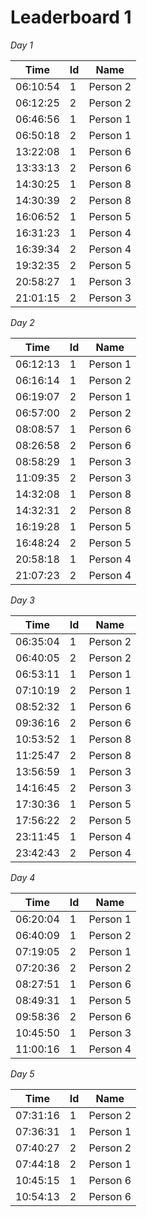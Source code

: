 # Leaderboard 1  
*Day 1*  

Time | Id | Name  
--- | --- | ---  
06:10:54| 1 | Person 2  
06:12:25| 2 | Person 2  
06:46:56| 1 | Person 1  
06:50:18| 2 | Person 1  
13:22:08| 1 | Person 6  
13:33:13| 2 | Person 6  
14:30:25| 1 | Person 8  
14:30:39| 2 | Person 8  
16:06:52| 1 | Person 5  
16:31:23| 1 | Person 4  
16:39:34| 2 | Person 4  
19:32:35| 2 | Person 5  
20:58:27| 1 | Person 3  
21:01:15| 2 | Person 3    
*Day 2*  

Time | Id | Name  
--- | --- | ---  
06:12:13| 1 | Person 1  
06:16:14| 1 | Person 2  
06:19:07| 2 | Person 1  
06:57:00| 2 | Person 2  
08:08:57| 1 | Person 6  
08:26:58| 2 | Person 6  
08:58:29| 1 | Person 3  
11:09:35| 2 | Person 3  
14:32:08| 1 | Person 8  
14:32:31| 2 | Person 8  
16:19:28| 1 | Person 5  
16:48:24| 2 | Person 5  
20:58:18| 1 | Person 4  
21:07:23| 2 | Person 4    
*Day 3*  

Time | Id | Name  
--- | --- | ---  
06:35:04| 1 | Person 2  
06:40:05| 2 | Person 2  
06:53:11| 1 | Person 1  
07:10:19| 2 | Person 1  
08:52:32| 1 | Person 6  
09:36:16| 2 | Person 6  
10:53:52| 1 | Person 8  
11:25:47| 2 | Person 8  
13:56:59| 1 | Person 3  
14:16:45| 2 | Person 3  
17:30:36| 1 | Person 5  
17:56:22| 2 | Person 5  
23:11:45| 1 | Person 4  
23:42:43| 2 | Person 4    
*Day 4*  

Time | Id | Name  
--- | --- | ---  
06:20:04| 1 | Person 1  
06:40:09| 1 | Person 2  
07:19:05| 2 | Person 1  
07:20:36| 2 | Person 2  
08:27:51| 1 | Person 6  
08:49:31| 1 | Person 5  
09:58:36| 2 | Person 6  
10:45:50| 1 | Person 3  
11:00:16| 1 | Person 4    
*Day 5*  

Time | Id | Name  
--- | --- | ---  
07:31:16| 1 | Person 2  
07:36:31| 1 | Person 1  
07:40:27| 2 | Person 2  
07:44:18| 2 | Person 1  
10:45:15| 1 | Person 6  
10:54:13| 2 | Person 6    
